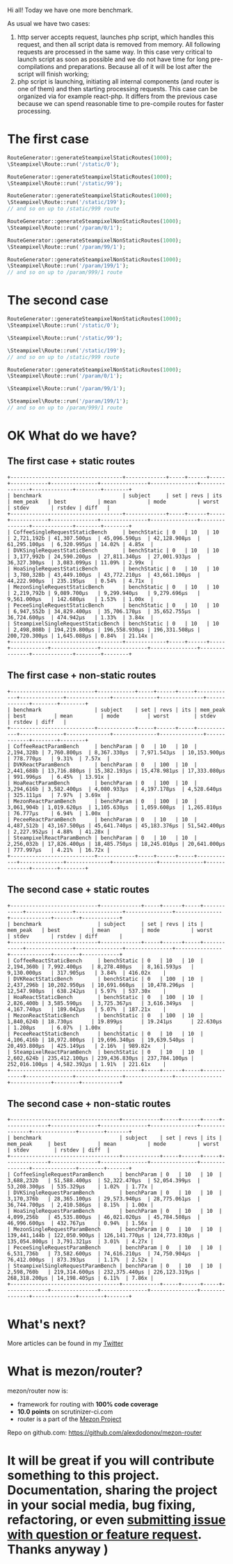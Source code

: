 Hi all! Today we have one more benchmark.

As usual we have two cases:

1. http server accepts request, launches php script, which handles this request, and then all script data is removed from memory. All following requests are processed in the same way. In this case very critical to launch script as soon as possible and we do not have time for long pre-compilations and preparations. Because all of it will be lost after the script will finish working;
2. php script is launching, initiating all internal components (and router is one of them) and then starting processing requests. This case can be organized via for example react-php. It differs from the previous case because we can spend reasonable time to pre-compile routes for faster processing.

# The first case
```php
RouteGenerator::generateSteampixelStaticRoutes(1000);
\Steampixel\Route::run('/static/0');

RouteGenerator::generateSteampixelStaticRoutes(1000);
\Steampixel\Route::run('/static/99');

RouteGenerator::generateSteampixelStaticRoutes(1000);
\Steampixel\Route::run('/static/199');
// and so on up to /static/999 route
```

```php
RouteGenerator::generateSteampixelNonStaticRoutes(1000);
\Steampixel\Route::run('/param/0/1');

RouteGenerator::generateSteampixelNonStaticRoutes(1000);
\Steampixel\Route::run('/param/99/1');

RouteGenerator::generateSteampixelNonStaticRoutes(1000);
\Steampixel\Route::run('/param/199/1');
// and so on up to /param/999/1 route
```

# The second case
```php
RouteGenerator::generateSteampixelNonStaticRoutes(1000);
\Steampixel\Route::run('/static/0');

\Steampixel\Route::run('/static/99');

\Steampixel\Route::run('/static/199');
// and so on up to /static/999 route
```

```php
RouteGenerator::generateSteampixelNonStaticRoutes(1000);
\Steampixel\Route::run('/param/0/1');

\Steampixel\Route::run('/param/99/1');

\Steampixel\Route::run('/param/199/1');
// and so on up to /param/999/1 route
```

# OK What do we have?

## The first case + static routes
```
+------------------------------------+-------------+-----+------+-----+------------+---------------+---------------+---------------+---------------+-------------+--------+--------+
| benchmark                          | subject     | set | revs | its | mem_peak   | best          | mean          | mode          | worst         | stdev       | rstdev | diff   |
+------------------------------------+-------------+-----+------+-----+------------+---------------+---------------+---------------+---------------+-------------+--------+--------+
| CoffeeSingleRequestStaticBench     | benchStatic | 0   | 10   | 10  | 2,721,192b | 41,307.500μs  | 45,096.590μs  | 42,128.908μs  | 61,295.100μs  | 6,320.995μs | 14.02% | 4.85x  |
| DVKSingleRequestStaticBench        | benchStatic | 0   | 10   | 10  | 3,177,992b | 24,590.200μs  | 27,811.340μs  | 27,001.933μs  | 36,327.300μs  | 3,083.099μs | 11.09% | 2.99x  |
| HoaSingleRequestStaticBench        | benchStatic | 0   | 10   | 10  | 3,780,328b | 43,449.100μs  | 43,772.210μs  | 43,661.100μs  | 44,222.900μs  | 235.195μs   | 0.54%  | 4.71x  |
| MezonSingleRequestStaticBench      | benchStatic | 0   | 10   | 10  | 2,219,792b | 9,089.700μs   | 9,299.940μs   | 9,279.696μs   | 9,561.000μs   | 142.680μs   | 1.53%  | 1.00x  |
| PeceeSingleRequestStaticBench      | benchStatic | 0   | 10   | 10  | 6,947,552b | 34,829.400μs  | 35,706.170μs  | 35,652.755μs  | 36,724.600μs  | 474.942μs   | 1.33%  | 3.84x  |
| SteampixelSingleRequestStaticBench | benchStatic | 0   | 10   | 10  | 2,498,808b | 194,219.800μs | 196,558.930μs | 196,331.508μs | 200,720.300μs | 1,645.088μs | 0.84%  | 21.14x |
+------------------------------------+-------------+-----+------+-----+------------+---------------+---------------+---------------+---------------+-------------+--------+--------+
```

## The first case + non-static routes
```
+---------------------------+------------+-----+------+-----+------------+--------------+--------------+--------------+--------------+-------------+--------+--------+
| benchmark                 | subject    | set | revs | its | mem_peak   | best         | mean         | mode         | worst        | stdev       | rstdev | diff   |
+---------------------------+------------+-----+------+-----+------------+--------------+--------------+--------------+--------------+-------------+--------+--------+
| CoffeeReactParamBench     | benchParam | 0   | 10   | 10  | 2,194,328b | 7,760.800μs  | 8,367.330μs  | 7,971.543μs  | 10,153.900μs | 778.770μs   | 9.31%  | 7.57x  |
| DVKReactParamBench        | benchParam | 0   | 100  | 10  | 2,441,688b | 13,716.880μs | 15,382.193μs | 15,478.981μs | 17,333.080μs | 991.996μs   | 6.45%  | 13.91x |
| HoaReactParamBench        | benchParam | 0   | 100  | 10  | 3,294,616b | 3,582.400μs  | 4,080.933μs  | 4,197.178μs  | 4,528.640μs  | 325.111μs   | 7.97%  | 3.69x  |
| MezonReactParamBench      | benchParam | 0   | 100  | 10  | 3,061,904b | 1,019.620μs  | 1,105.630μs  | 1,059.608μs  | 1,265.810μs  | 76.777μs    | 6.94%  | 1.00x  |
| PeceeReactParamBench      | benchParam | 0   | 10   | 10  | 4,487,512b | 43,167.500μs | 45,641.740μs | 45,183.376μs | 51,542.400μs | 2,227.952μs | 4.88%  | 41.28x |
| SteampixelReactParamBench | benchParam | 0   | 10   | 10  | 2,256,032b | 17,826.400μs | 18,485.750μs | 18,245.010μs | 20,641.000μs | 777.997μs   | 4.21%  | 16.72x |
+---------------------------+------------+-----+------+-----+------------+--------------+--------------+--------------+--------------+-------------+--------+--------+
```

## The second case + static routes

```
+----------------------------+-------------+-----+------+-----+------------+---------------+---------------+---------------+---------------+-------------+--------+------------+
| benchmark                  | subject     | set | revs | its | mem_peak   | best          | mean          | mode          | worst         | stdev       | rstdev | diff       |
+----------------------------+-------------+-----+------+-----+------------+---------------+---------------+---------------+---------------+-------------+--------+------------+
| CoffeeReactStaticBench     | benchStatic | 0   | 10   | 10  | 2,194,360b | 7,992.400μs   | 8,278.480μs   | 8,161.593μs   | 9,130.000μs   | 317.905μs   | 3.84%  | 416.02x    |
| DVKReactStaticBench        | benchStatic | 0   | 100  | 10  | 2,437,296b | 10,202.950μs  | 10,691.660μs  | 10,478.296μs  | 12,547.980μs  | 638.242μs   | 5.97%  | 537.30x    |
| HoaReactStaticBench        | benchStatic | 0   | 100  | 10  | 2,826,400b | 3,585.590μs   | 3,725.367μs   | 3,616.349μs   | 4,167.740μs   | 189.042μs   | 5.07%  | 187.21x    |
| MezonReactStaticBench      | benchStatic | 0   | 100  | 10  | 1,840,624b | 18.730μs      | 19.899μs      | 19.241μs      | 22.630μs      | 1.208μs     | 6.07%  | 1.00x      |
| PeceeReactStaticBench      | benchStatic | 0   | 10   | 10  | 4,106,416b | 18,972.800μs  | 19,696.340μs  | 19,639.540μs  | 20,493.800μs  | 425.149μs   | 2.16%  | 989.82x    |
| SteampixelReactParamBench  | benchStatic | 0   | 10   | 10  | 2,602,624b | 235,412.100μs | 239,436.830μs | 237,784.100μs | 252,016.100μs | 4,582.392μs | 1.91%  | 221.61x    |
+----------------------------+-------------+-----+------+-----+------------+---------------+---------------+---------------+---------------+-------------+--------+------------+
```

## The second case + non-static routes
```
+-----------------------------------+------------+-----+------+-----+--------------+---------------+---------------+---------------+---------------+--------------+--------+-------+
| benchmark                         | subject    | set | revs | its | mem_peak     | best          | mean          | mode          | worst         | stdev        | rstdev | diff  |
+-----------------------------------+------------+-----+------+-----+--------------+---------------+---------------+---------------+---------------+--------------+--------+-------+
| CoffeeSingleRequestParamBench     | benchParam | 0   | 10   | 10  | 3,688,232b   | 51,588.400μs  | 52,322.470μs  | 52,054.399μs  | 53,208.300μs  | 535.329μs    | 1.02%  | 1.77x |
| DVKSingleRequestParamBench        | benchParam | 0   | 10   | 10  | 3,170,376b   | 28,365.100μs  | 29,573.940μs  | 28,775.061μs  | 36,744.700μs  | 2,410.586μs  | 8.15%  | 1.00x |
| HoaSingleRequestParamBench        | benchParam | 0   | 10   | 10  | 4,099,256b   | 45,535.800μs  | 46,021.020μs  | 45,784.508μs  | 46,996.600μs  | 432.767μs    | 0.94%  | 1.56x |
| MezonSingleRequestParamBench      | benchParam | 0   | 10   | 10  | 139,441,144b | 122,050.900μs | 126,141.770μs | 124,773.830μs | 135,054.800μs | 3,791.321μs  | 3.01%  | 4.27x |
| PeceeSingleRequestParamBench      | benchParam | 0   | 10   | 10  | 6,531,736b   | 73,582.600μs  | 74,616.210μs  | 74,750.904μs  | 76,412.000μs  | 873.393μs    | 1.17%  | 2.52x |
| SteampixelSingleRequestParamBench | benchParam | 0   | 10   | 10  | 2,598,760b   | 219,314.600μs | 232,375.440μs | 226,123.319μs | 268,318.200μs | 14,198.405μs | 6.11%  | 7.86x |
+-----------------------------------+------------+-----+------+-----+--------------+---------------+---------------+---------------+---------------+--------------+--------+-------+
```
# What's next?

More articles can be found in my [Twitter](https://twitter.com/mezonphp)

# What is mezon/router?

mezon/router now is:

- framework for routing with **100% code coverage**
- **10.0 points** on scrutinizer-ci.com
- router is a part of the [Mezon Project](https://github.com/alexdodonov/mezon)

Repo on github.com: https://github.com/alexdodonov/mezon-router

# It will be great if you will contribute something to this project. Documentation, sharing the project in your social media, bug fixing, refactoring, or even **[submitting issue with question or feature request](https://github.com/alexdodonov/mezon-router/issues)**. Thanks anyway )
